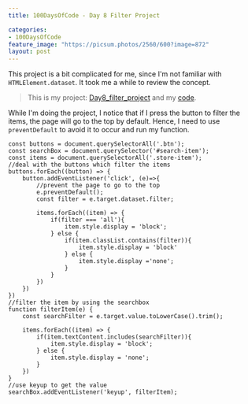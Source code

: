 ```yaml
---
title: 100DaysOfCode - Day 8 Filter Project

categories:
- 100DaysOfCode
feature_image: "https://picsum.photos/2560/600?image=872"
layout: post
---
```


This project is a bit complicated for me, since I'm not familiar with `HTMLElement.dataset`. It took me a while to review the concept. 

> This is my project: [Day8_filter_project](https://portfolio.tsainei.com/100DaysOfCode/Day8_filter_project/) and my [code](https://github.com/tsainei/portfolio/tree/main/100DaysOfCode/Day8_filter_project).

While I'm doing the project, I notice that if I press the button to filter the items, the page will go to the top by default. Hence, I need to use `preventDefault` to avoid it to occur and run my function.

```
const buttons = document.querySelectorAll('.btn');
const searchBox = document.querySelector('#search-item');
const items = document.querySelectorAll('.store-item');
//deal with the buttons which filter the items
buttons.forEach((button) => {
    button.addEventListener('click', (e)=>{
        //prevent the page to go to the top
        e.preventDefault();
        const filter = e.target.dataset.filter;

        items.forEach((item) => {
            if(filter === 'all'){
                item.style.display = 'block';
            } else {
                if(item.classList.contains(filter)){
                    item.style.display = 'block'
                } else {
                    item.style.display ='none';
                }
            }
        })
    })
})
//filter the item by using the searchbox
function filterItem(e) {
    const searchFilter = e.target.value.toLowerCase().trim();
    
    items.forEach((item) => {
        if(item.textContent.includes(searchFilter)){
            item.style.display = 'block';
        } else {
            item.style.display = 'none';
        }
    })
}
//use keyup to get the value
searchBox.addEventListener('keyup', filterItem);
```